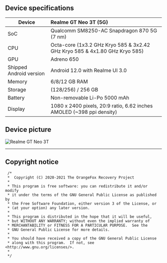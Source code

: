 ## Device specifications

| Device                  | Realme GT Neo 3T (5G)                                        |
| ----------------------- | :---------------------------------------------------------- |
| SoC                     | Qualcomm SM8250-AC Snapdragon 870 5G (7 nm)                 |
| CPU                     | Octa-core (1x3.2 GHz Kryo 585 & 3x2.42 GHz Kryo 585 & 4x1.80 GHz Kryo 585)|
| GPU                     | Adreno 650                                                  |
| Shipped Android version | Android 12.0 with Realme UI 3.0                             |
| Memory                  | 6/8/12 GB RAM                                                 |
| Storage                 | (128/256) / 256 GB                                          |
| Battery                 | Non-removable Li-Po 5000 mAh                                |
| Display                 | 1080 x 2400 pixels, 20:9 ratio, 6.62 inches AMOLED (~398 ppi density) |


## Device picture
![Realme GT Neo 3T](https://fdn2.gsmarena.com/vv/pics/realme/neo-3t-1.jpg "Realme GT Neo 3T")

---
## Copyright notice
 ```
  /*
  *  Copyright (C) 2020-2021 The OrangeFox Recovery Project
  *
  * This program is free software: you can redistribute it and/or modify
  * it under the terms of the GNU General Public License as published by
  * the Free Software Foundation, either version 3 of the License, or
  * (at your option) any later version.
  *
  * This program is distributed in the hope that it will be useful,
  * but WITHOUT ANY WARRANTY; without even the implied warranty of
  * MERCHANTABILITY or FITNESS FOR A PARTICULAR PURPOSE.  See the
  * GNU General Public License for more details.
  *
  * You should have received a copy of the GNU General Public License
  * along with this program.  If not, see <http://www.gnu.org/licenses/>.
  *
  */
  ```
